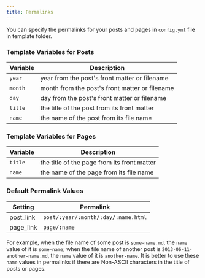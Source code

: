 ```yaml
---
title: Permalinks
---
```


You can specify the permalinks for your posts and pages in `config.yml` file in template folder.

### Template Variables for Posts

| Variable | Description |
| -------- | ----------- |
| `year`   | year from the post's front matter or filename |
| `month`  | month from the post's front matter or filename |
| `day`    | day from the post's front matter or filename |
| `title`  | the title of the post from its front matter |
| `name`   | the name of the post from its file name |

### Template Variables for Pages

| Variable | Description |
| -------- | ----------- |
| `title`  | the title of the page from its front matter |
| `name`   | the name of the page from its file name |

### Default Permalink Values

| Setting   | Permalink |
| --------- | --------- |
| post_link | `post/:year/:month/:day/:name.html` |
| page_link | `page/:name` |

For example, when the file name of some post is `some-name.md`, the `name` value of it is `some-name`; when the file name of another post is `2013-06-11-another-name.md`, the `name` value of it is `another-name`. It is better to use these `name` values in permalinks if there are Non-ASCII characters in the title of posts or pages.